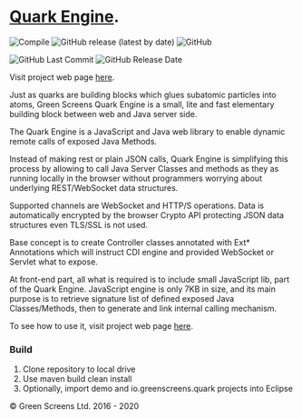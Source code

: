 
# [Quark Engine](https://www.greenscreens.io/quark).

![Compile](https://github.com/greenscreens-io/quark-java/workflows/Compile/badge.svg?branch=master) 
![GitHub release (latest by date)](https://img.shields.io/github/v/release/greenscreens-io/quark-java?style=plastic)
![GitHub](https://img.shields.io/github/license/greenscreens-io/quark-java?style=plastic)

![GitHub Last Commit](https://img.shields.io/github/last-commit/greenscreens-io/quark-java?style=plastic)
![GitHub Release Date](https://img.shields.io/github/release-date/greenscreens-io/quark-java?style=plastic)

Visit project web page [here](https://www.greenscreens.io/quark).

Just as quarks are building blocks which glues subatomic particles into atoms,
Green Screens Quark Engine is a small, lite and fast elementary building block between web and Java server side.

The Quark Engine is a JavaScript and Java web library to enable dynamic remote calls of exposed Java Methods.

Instead of making rest or plain JSON calls, Quark Engine is simplifying this process by allowing
to call Java Server Classes and methods as they as running locally in the browser without
programmers worrying about underlying REST/WebSocket data structures.

Supported channels are WebSocket and HTTP/S operations. Data is automatically encrypted
by the browser Crypto API protecting JSON data structures even TLS/SSL is not used.

Base concept is to create Controller classes annotated with Ext* Annotations which will
instruct CDI engine and provided WebSocket or Servlet what to expose.

At front-end part, all what is required is to include small JavaScript lib, part of the Quark Engine.
JavaScript engine is only 7KB in size, and its main purpose is to retrieve signature list of defined exposed
Java Classes/Methods, then to generate and link internal calling mechanism.

To see how to use it, visit project web page [here](https://www.greenscreens.io/quark).

### Build

1. Clone repository to local drive
2. Use maven build clean install
3. Optionally, import demo and io.greenscreens.quark projects into Eclipse

&copy; Green Screens Ltd. 2016 - 2020
